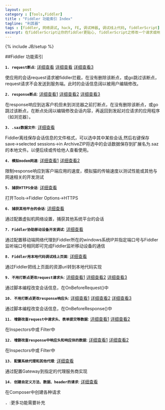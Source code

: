 ```yaml
---
layout: post
category : [Tools,Fiddler]
title : "Fiddler 功能索引 Index"
tagline: "利其器"
tags : [fiddler, 网络调试, hack, FE, 调试神器, 调试线上代码, fiddlerScript]
excerpt: 在fiddlerScript让你的fiddler更贴心, fiddlerScript之修改一个请求或响应
---
```

{% include JB/setup %}

##Fiddler 功能索引

<a id="beforeRequest"></a>**`1. request断点`**: [详细查看](/tools/fiddler/2015/02/08/tools-fiddler-profile2/#automaticBreakpoint) [详细查看](/tools/fiddler/2015/02/08/tools-fiddler-profile/#signMean) [详细查看3](/tools/fiddler/2015/02/08/tools-fiddler-profile/#reqResBreakPoint) 

使应用的会话request请求被fiddler拦截，在没有删除该断点，或go跳过该断点，request请求不会发送到服务端。此时的会话信息阔以被用户编辑修改。 

<a id="afterResponse"></a>**`2. response断点`**: [详细查看1](/tools/fiddler/2015/02/08/tools-fiddler-profile2/#automaticBreakpoint) [详细查看2](/tools/fiddler/2015/02/08/tools-fiddler-profile/#signMean) [详细查看3](/tools/fiddler/2015/02/08/tools-fiddler-profile/#reqResBreakPoint) 

在response响应到达客户机但未到浏览器之前打断点，在没有删除该断点，或go跳过该断点，在断点处阔以编辑修改会话内容，再返回到发起对应请求的应用程序（如浏览器）。

<a id="saz"></a>**`3. .saz数据文件`**: [详细查看](/tools/fiddler/2015/02/08/tools-fiddler-profile2/#File)

Fiddler离线保存会话信息的文件格式，可以选中其中某些会话,然后右键保存save->selected sessions->in ArchiveZIP将选中的会话数据保存到扩展名为.saz的本地文件。以便后续或传给他人查看使用。

<a id="modemSpeed"></a>**`4. 模拟modem网速`**: [详细查看1](/tools/fiddler/translate/0000/04/11/Translate-fiddler-script-a/#SimulateModem) [详细查看2](/tools/fiddler/2015/02/08/tools-fiddler-profile2/#Performace)

限制response响应到客户端应用的速度，模拟猫的传输速度以测试性能或其他与网速相关的开发测试

<a id="catchHttps"></a>**`5. 捕获HTTPS会话`**: [详细查看](/tools/fiddler/2015/02/08/tools-fiddler-profile2/#HTTPS)

打开Tools->Fiddler Options->HTTPS 

<a id="catchOtherPlatform"></a>**`6. 捕获其他平台的会话`**: [详细查看](/tools/fiddler/2015/02/08/tools-fiddler-profile2/#Connections)

通过配置虚拟机网络设置，捕获其他系统平台的会话 

<a id="catchMobile"></a>**`7. Fiddler协助移动设备开发调试`**: [详细查看](/tools/fiddler/2015/02/08/tools-fiddler-profile2/#Connections)

通过配置移动端网络代理到Fiddler所在的windows系统IP并指定端口号与Fiddler监听端口号相同即可完成Fiddler监听移动设备的通信 

<a id="debugOnlinePage"></a>**`8. Fiddler用本地代码调试线上页面`**: [详细查看](/tools/fiddler/2015/02/08/tools-fiddler-profile2/#AutoResponder)

通过Fiddler把线上页面的资源uri转到本地代码实现  

<a id="changeRequest"></a>**`9. 不用打断点更改request请求头`**: [详细查看1](/tools/fiddler/2015/02/08/tools-fiddler-profile/#FiddlerScript) [详细查看2](/tools/fiddler/2015/02/08/tools-fiddler-profile2/#customizeRules) [详细查看3](/tools/fiddler/translate/0000/04/11/Translate-fiddler-script-a/) 

通过脚本编程改变会话信息，在OnBeforeRequest()中 

<a id="changeResponse"></a>**`10. 不用打断点更改response响应头`**: [详细查看1](/tools/fiddler/2015/02/08/tools-fiddler-profile/#FiddlerScript) [详细查看2](/tools/fiddler/2015/02/08/tools-fiddler-profile2/#customizeRules) [详细查看3](/tools/fiddler/translate/0000/04/11/Translate-fiddler-script-a/) 

通过脚本编程改变会话信息，在OnBeforeResponse()中 

<a id="requestCURD"></a>**`11. 增删改查request中请求头、表单提交等数据`**: [详细查看1](/tools/fiddler/2015/02/08/tools-fiddler-profile/#Inspectors) [详细查看2](/tools/fiddler/2015/02/08/tools-fiddler-profile/#Filters)

在Inspectors中或 Filter中 

<a id="responseCURD"></a>**`12. 增删改查response中响应头和响应体的数据`**: [详细查看1](/tools/fiddler/2015/02/08/tools-fiddler-profile/#Inspectors) [详细查看2](/tools/fiddler/2015/02/08/tools-fiddler-profile/#Filters)

在Inspectors中或 Filter中 

<a id="sysProxy"></a>**`13. 配置系统代理和其他代理`**: [详细查看](/tools/fiddler/2015/02/08/tools-fiddler-profile2/#Gateway)

通过配置Gateway到指定的代理服务商实现 


<a id="createPost"></a>**`14. 创建自定义方法、数据、header的请求`**: [详细查看](/tools/fiddler/2015/02/08/tools-fiddler-profile/#Composer)

在Composer中创建各种请求 

**`. `**:<a id="more"></a>更多功能需要补充



